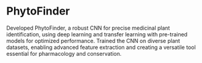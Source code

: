 # PhytoFinder

Developed PhytoFinder, a robust CNN for precise medicinal plant identification, using deep learning and transfer learning with pre-trained models for optimized performance. 
Trained the CNN on diverse plant datasets, enabling advanced feature extraction and creating a versatile tool essential for pharmacology and conservation.

